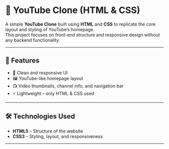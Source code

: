 
# 🎥 YouTube Clone (HTML & CSS)

A simple **YouTube Clone** built using **HTML** and **CSS** to replicate the core layout and styling of YouTube’s homepage.  
This project focuses on front-end structure and responsive design without any backend functionality.

---

## 🚀 Features

- 🎨 Clean and responsive UI  
- 🖼️ YouTube-like homepage layout  
- 📺 Video thumbnails, channel info, and navigation bar  
- ⚡ Lightweight – only HTML & CSS used  

---

## 🛠️ Technologies Used

- **HTML5** – Structure of the website  
- **CSS3** – Styling, layout, and responsiveness  

---

